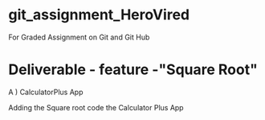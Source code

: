 # git_assignment_HeroVired
For Graded Assignment on Git and Git Hub

# Deliverable - feature -"Square Root"

A ) CalculatorPlus App 

Adding the Square root code the Calculator Plus App 


